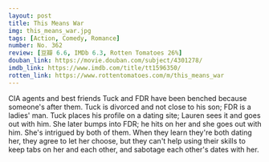 ```yaml
---
layout: post 
title: This Means War
img: this_means_war.jpg
tags: [Action, Comedy, Romance]
number: No. 362
review: [豆瓣 6.6, IMDb 6.3, Rotten Tomatoes 26%]
douban_link: https://movie.douban.com/subject/4301278/
imdb_link: https://www.imdb.com/title/tt1596350/
rotten_link: https://www.rottentomatoes.com/m/this_means_war
---
```


CIA agents and best friends Tuck and FDR have been benched because someone's after them. Tuck is divorced and not close to his son; FDR is a ladies' man. Tuck places his profile on a dating site; Lauren sees it and goes out with him. She later bumps into FDR; he hits on her and she goes out with him. She's intrigued by both of them. When they learn they're both dating her, they agree to let her choose, but they can't help using their skills to keep tabs on her and each other, and sabotage each other's dates with her.